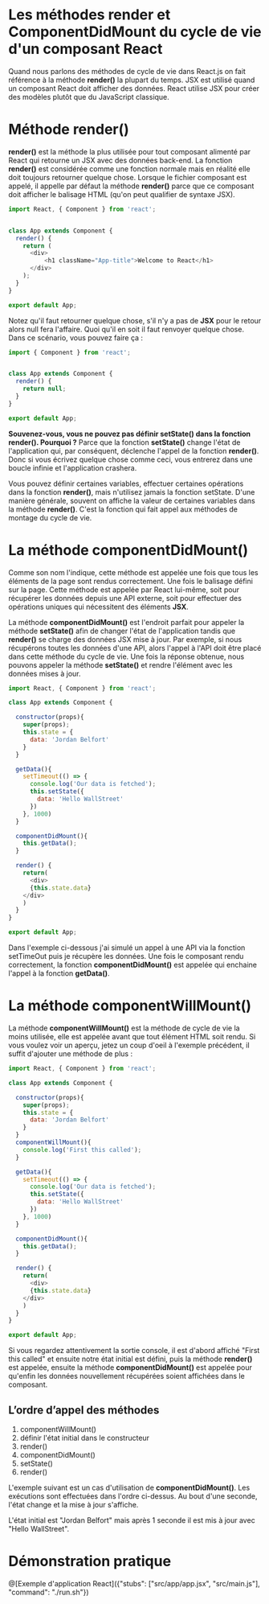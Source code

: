 # Les méthodes render et ComponentDidMount du cycle de vie d'un composant React

Quand nous parlons des méthodes de cycle de vie dans React.js on fait référence à la méthode <b>render()</b> la plupart du temps. JSX est utilisé quand un composant React doit afficher des données. React utilise JSX pour créer des modèles plutôt que du JavaScript classique.

# Méthode render()

<b>render()</b> est la méthode la plus utilisée pour tout composant alimenté par React qui retourne un JSX avec des données back-end. La fonction <b>render()</b> est considérée comme une fonction normale mais en réalité elle doit toujours retourner quelque chose. Lorsque le fichier composant est appelé, il appelle par défaut la méthode <b>render()</b> parce que ce composant doit afficher le balisage HTML (qu'on peut qualifier de syntaxe JSX).

```javascript
import React, { Component } from 'react';


class App extends Component {
  render() {
    return (
      <div>
          <h1 className="App-title">Welcome to React</h1>
      </div>
    );
  }
}

export default App;
```
Notez qu'il faut retourner quelque chose, s'il n'y a pas de <b>JSX</b> pour le retour alors null fera l'affaire. Quoi qu'il en soit il faut renvoyer quelque chose. Dans ce scénario, vous pouvez faire ça :

```javascript
import { Component } from 'react';


class App extends Component {
  render() {
    return null;
  }
}

export default App;
```

<b>Souvenez-vous, vous ne pouvez pas définir <b>setState()</b> dans la fonction <b>render()</b>. Pourquoi ?</b>
Parce que la fonction <b>setState()</b> change l'état de l'application qui, par conséquent, déclenche l'appel de la fonction <b>render()</b>. Donc si vous écrivez quelque chose comme ceci, vous entrerez dans une boucle infinie et l'application crashera.

Vous pouvez définir certaines variables, effectuer certaines opérations dans la fonction <b>render()</b>, mais n'utilisez jamais la fonction setState. D'une manière générale, souvent on affiche la valeur de certaines variables dans la méthode <b>render()</b>. C'est la fonction qui fait appel aux méthodes de montage du cycle de vie.

# La méthode componentDidMount()

Comme son nom l'indique, cette méthode est appelée une fois que tous les éléments de la page sont rendus correctement. Une fois le balisage défini sur la page. Cette méthode est appelée par React lui-même, soit pour récupérer les données depuis une API externe, soit pour effectuer des opérations uniques qui nécessitent des éléments <b>JSX</b>.

La méthode <b>componentDidMount()</b> est l'endroit parfait pour appeler la méthode <b>setState()</b> afin de changer l'état de l'application tandis que <b>render()</b> se charge des données JSX mise à jour. Par exemple, si nous récupérons toutes les données d'une API, alors l'appel à l'API doit être placé dans cette méthode du cycle de vie. Une fois la réponse obtenue, nous pouvons appeler la méthode <b>setState()</b> et rendre l'élément avec les données mises à jour.

```javascript
import React, { Component } from 'react';

class App extends Component {

  constructor(props){
    super(props);
    this.state = {
      data: 'Jordan Belfort'
    }
  }

  getData(){
    setTimeout(() => {
      console.log('Our data is fetched');
      this.setState({
        data: 'Hello WallStreet'
      })
    }, 1000)
  }

  componentDidMount(){
    this.getData();
  }

  render() {
    return(
      <div>
      {this.state.data}
    </div>
    )
  }
}

export default App;
```

Dans l'exemple ci-dessous j'ai simulé un appel à une API via la fonction setTimeOut puis je récupère les données. Une fois le composant rendu correctement, la fonction <b>componentDidMount()</b> est appelée qui enchaine l'appel à la fonction <b>getData()</b>.

# La méthode componentWillMount()

La méthode <b>componentWillMount()</b> est la méthode de cycle de vie la moins utilisée, elle est appelée avant que tout élément HTML soit rendu. Si vous voulez voir un aperçu, jetez un coup d'oeil à l'exemple précédent, il suffit d'ajouter une méthode de plus :

```javascript
import React, { Component } from 'react';

class App extends Component {

  constructor(props){
    super(props);
    this.state = {
      data: 'Jordan Belfort'
    }
  }
  componentWillMount(){
    console.log('First this called');
  }

  getData(){
    setTimeout(() => {
      console.log('Our data is fetched');
      this.setState({
        data: 'Hello WallStreet'
      })
    }, 1000)
  }

  componentDidMount(){
    this.getData();
  }

  render() {
    return(
      <div>
      {this.state.data}
    </div>
    )
  }
}

export default App;
```

Si vous regardez attentivement la sortie console, il est d'abord affiché "First this called" et ensuite notre état initial est défini, puis la méthode <b>render()</b> est appelée, ensuite la méthode <b>componentDidMount()</b> est appelée pour qu'enfin les données nouvellement récupérées soient affichées dans le composant.

## L’ordre d’appel des méthodes

1. componentWillMount()
2. définir l'état initial dans le constructeur
3. render()
4. componentDidMount()
5. setState()
6. render()

L'exemple suivant est un cas d'utilisation de <b>componentDidMount()</b>. Les exécutions sont effectuées dans l'ordre ci-dessus. Au bout d'une seconde, l'état change et la mise à jour s'affiche.

L'état initial est "Jordan Belfort" mais après 1 seconde il est mis à jour avec "Hello WallStreet".

# Démonstration pratique

@[Exemple d'application React]({"stubs": ["src/app/app.jsx", "src/main.js"], "command": "./run.sh"})